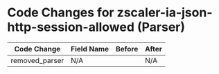 # Code Changes for zscaler-ia-json-http-session-allowed (Parser)

| Code Change | Field Name | Before | After |
|-------------|------------|--------|-------|
| removed_parser | N/A |  | N/A |